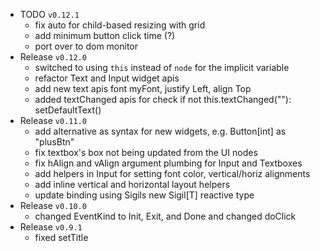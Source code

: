 - TODO `v0.12.1`
  + fix auto for child-based resizing with grid
  + add minimum button click time (?)
  + port over to dom monitor
- Release `v0.12.0`
  + switched to using `this` instead of `node` for the implicit variable
  + refactor Text and Input widget apis
  + add new text apis font myFont, justify Left, align Top
  + added textChanged apis for check if not this.textChanged(""): setDefaultText()
- Release `v0.11.0`
  + add alternative as syntax for new widgets, e.g. Button[int] as "plusBtn"
  + fix textbox's box not being updated from the UI nodes
  + fix hAlign and vAlign argument plumbing for Input and Textboxes
  + add helpers in Input for setting font color, vertical/horiz alignments
  + add inline vertical and horizontal layout helpers
  + update binding using Sigils new Sigil[T] reactive type
- Release `v0.10.0`
  + changed EventKind to Init, Exit, and Done and changed doClick
- Release `v0.9.1`
  + fixed setTitle
